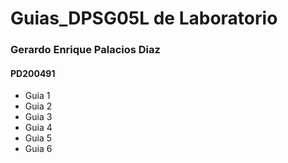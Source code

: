 # Guias_DPSG05L de Laboratorio
### Gerardo Enrique Palacios Diaz
#### PD200491

* Guia 1
* Guia 2
* Guia 3
* Guia 4
* Guia 5
* Guia 6

